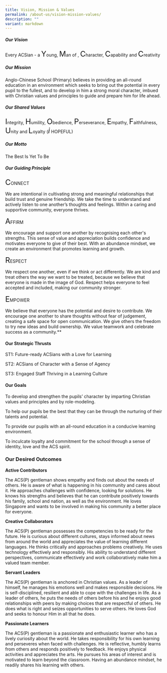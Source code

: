 ```yaml
---
title: Vision, Mission & Values
permalink: /about-us/vision-mission-values/
description: ""
variant: markdown
---
```

##### **Our Vision**

<style>
    .highlight {
          font-size:24px
    }
  </style>
Every ACSian - a <span class="highlight">Y</span>oung, <span class="highlight">M</span>an of , <span class="highlight">C</span>haracter, <span class="highlight">C</span>apability and <span class="highlight">C</span>reativity 

##### **Our Mission**

Anglo-Chinese School (Primary) believes in providing an all-round education in an environment which
seeks to bring out the potential in every pupil to the fullest, and to develop in him a strong moral
character, imbued with Christian values and principles to guide and prepare him for life ahead.

##### **Our Shared Values**

<style>
    .highlight {
          font-size:24px
    }
 </style>
<span class="highlight">I</span>ntegrity, <span class="highlight">H</span>umility, <span class="highlight">O</span>bedience, <span class="highlight">P</span>erseverance, <span class="highlight">E</span>mpathy, <span class="highlight">F</span>aithfulness, <span class="highlight">U</span>nity and <span class="highlight">L</span>oyalty (<span class="highlight">*i*</span> HOPEFUL)


 
##### **Our Motto**

The Best Is Yet To Be

##### **Our Guiding Principle**


<span class="highlight">C</span>ONNECT

We are intentional in cultivating strong and meaningful relationships that build trust and genuine friendship. We take the time to understand and actively listen to one another’s thoughts and feelings. Within a caring and supportive community, everyone thrives.


<span class="highlight">A</span>FFIRM

We encourage and support one another by recognising each other's strengths. This sense of value and appreciation builds confidence and motivates everyone to give of their best. With an abundance mindset, we create an environment that promotes learning and growth.


<span class="highlight">R</span>ESPECT

We respect one another, even if we think or act differently. We are kind and treat others the way we want to be treated, because we believe that everyone is made in the image of God. Respect helps everyone to feel accepted and included, making our community stronger. 



<span class="highlight">E</span>MPOWER

We believe that everyone has the potential and desire to contribute. We encourage one another to share thoughts without fear of judgement, creating a safe space for open communication. We give others the freedom to try new ideas and build ownership. We value teamwork and celebrate success as a community.**



#### **Our Strategic Thrusts**



ST1: Future-ready ACSians with a Love for Learning

ST2: ACSians of Character with a Sense of Agency

ST3: Engaged Staff Thriving in a Learning Culture


#### **Our Goals**

To develop and strengthen the pupils’ character by imparting Christian values and principles and by role-modeling.

To help our pupils be the best that they can be through the nurturing of their talents and potential.

To provide our pupils with an all-round education in a conducive learning environment.

To inculcate loyalty and commitment for the school through a sense of identity, love and the ACS spirit.

### **Our Desired Outcomes**

**Active Contributors**

The ACS(P) gentleman shows empathy and finds out about the needs of others. He is aware of what is happening in his community and cares about it. He approaches challenges with confidence, looking for solutions. He knows his strengths and believes that he can contribute positively towards his family, school and nation, as well as the environment. He loves Singapore and wants to be involved in making his community a better place for everyone.

**Creative Collaborators**

The ACS(P) gentleman possesses the competencies to be ready for the future. He is curious about different cultures, stays informed about news from around the world and appreciates the value of learning different languages. He thinks critically and approaches problems creatively. He uses technology effectively and responsibly. His ability to understand different perspectives, communicate effectively and work collaboratively make him a valued team member.

**Servant Leaders**

The ACS(P) gentleman is anchored in Christian values. As a leader of himself, he manages his emotions well and makes responsible decisions. He is self-disciplined, resilient and able to cope with the challenges in life. As a leader of others, he puts the needs of others before his and he enjoys good relationships with peers by making choices that are respectful of others. He does what is right and seizes opportunities to serve others. He loves God and seeks to honour Him in all that he does.

**Passionate Learners**

The ACS(P) gentleman is a passionate and enthusiastic learner who has a lively curiosity about the world. He takes responsibility for his own learning and perseveres when faced with challenges. He is reflective, humbly learns from others and responds positively to feedback. He enjoys physical activities and appreciates the arts. He pursues his areas of interest and is motivated to learn beyond the classroom. Having an abundance mindset, he readily shares his learning with others.